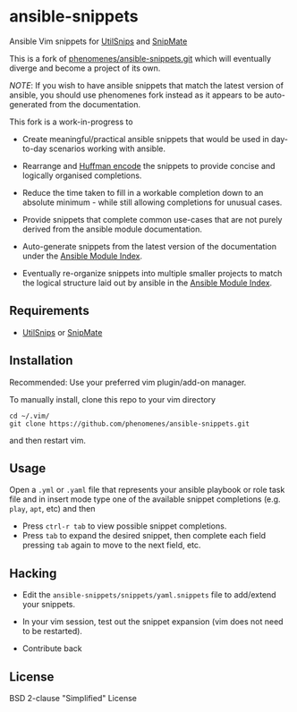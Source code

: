 # ansible-snippets

Ansible Vim snippets for
  [UtilSnips](https://github.com/SirVer/ultisnips) and
  [SnipMate](https://github.com/garbas/vim-snipmate)

This is a fork of
[phenomenes/ansible-snippets.git](https://github.com/phenomenes/ansible-snippets.git)
which will eventually diverge and become a project of its own.

_NOTE_: If you wish to have ansible snippets that match the latest
version of ansible, you should use phenomenes fork instead as it
appears to be auto-generated from the documentation.

This fork is a work-in-progress to

* Create meaningful/practical ansible snippets that would be used in
  day-to-day scenarios working with ansible.

* Rearrange and [Huffman encode](https://en.wikipedia.org/wiki/Huffman_coding)
  the snippets to provide concise and logically organised completions.

* Reduce the time taken to fill in a workable completion down to an
  absolute minimum - while still allowing completions for unusual cases.

* Provide snippets that complete common use-cases that are not purely
  derived from the ansible module documentation.

* Auto-generate snippets from the latest version of the documentation
  under the
  [Ansible Module Index](http://docs.ansible.com/ansible/latest/modules_by_category.html).

* Eventually re-organize snippets into multiple smaller projects to
  match the logical structure laid out by ansible in the
  [Ansible Module Index](http://docs.ansible.com/ansible/latest/modules_by_category.html).

## Requirements

* [UtilSnips](https://github.com/SirVer/ultisnips) or
  [SnipMate](https://github.com/garbas/vim-snipmate)

## Installation

Recommended: Use your preferred vim plugin/add-on manager.

To manually install, clone this repo to your vim directory

```
cd ~/.vim/
git clone https://github.com/phenomenes/ansible-snippets.git
```

and then restart vim.

## Usage

Open a `.yml` or `.yaml` file that represents your ansible playbook
or role task file and in insert mode type one of the
available snippet completions (e.g. `play`, `apt`, etc) and then

* Press `ctrl-r tab` to view possible snippet completions.
* Press `tab` to expand the desired snippet, then complete each field
  pressing `tab` again to move to the next field, etc.

## Hacking

* Edit the `ansible-snippets/snippets/yaml.snippets` file to
  add/extend your snippets.

* In your vim session, test out the snippet expansion
  (vim does not need to be restarted).

* Contribute back

## License

BSD 2-clause "Simplified" License

